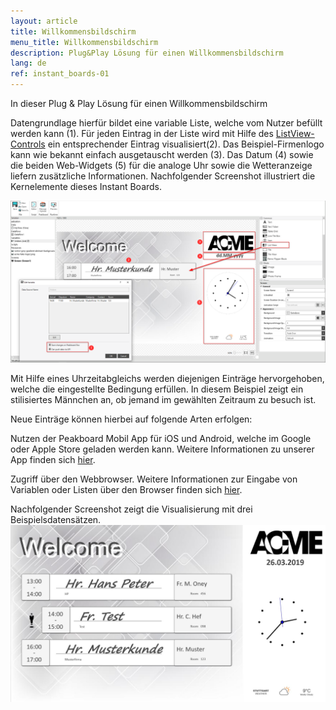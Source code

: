 ```yaml
---
layout: article
title: Willkommensbildschirm
menu_title: Willkommensbildschirm
description: Plug&Play Lösung für einen Willkommensbildschirm
lang: de
ref: instant_boards-01
---
```


In dieser Plug & Play Lösung für einen Willkommensbildschirm

Datengrundlage hierfür bildet eine variable Liste, welche vom Nutzer befüllt werden kann (1).
Für jeden Eintrag in der Liste wird mit Hilfe des [ListView-Controls](/controls/10-de-list-view.html) ein entsprechender Eintrag visualisiert(2).
Das Beispiel-Firmenlogo kann wie bekannt einfach ausgetauscht werden (3).
Das Datum (4) sowie die beiden Web-Widgets (5) für die analoge Uhr sowie die Wetteranzeige liefern zusätzliche Informationen.
Nachfolgender Screenshot illustriert die Kernelemente dieses Instant Boards.

![image_live](\assets\images\instant_boards\welcome\designer1.png)

Mit Hilfe eines Uhrzeitabgleichs werden diejenigen Einträge hervorgehoben, welche die eingestellte Bedingung erfüllen.
In diesem Beispiel zeigt ein stilisiertes Männchen an, ob jemand im gewählten Zeitraum zu besuch ist.


Neue Einträge können hierbei auf folgende Arten erfolgen:

Nutzen der Peakboard Mobil App für iOS und Android, welche im Google oder Apple Store geladen werden kann. 
Weitere Informationen zu unserer App finden sich [hier](/instant_boards/02-de-app.html).

Zugriff über den Webbrowser. Weitere Informationen zur Eingabe von Variablen oder Listen über den Browser finden sich [hier](/instant_boards/03-de-web.html).

Nachfolgender Screenshot zeigt die Visualisierung mit drei Beispielsdatensätzen.
![image_live](\assets\images\instant_boards\welcome\live.png)